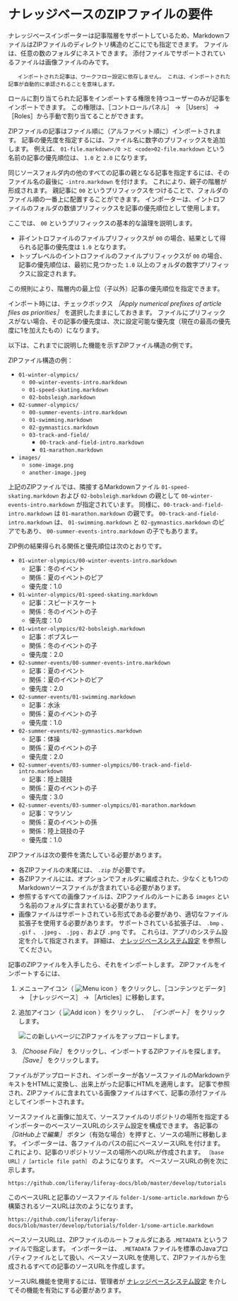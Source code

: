 # ナレッジベースのZIPファイルの要件

ナレッジベースインポーターは記事階層をサポートしているため、MarkdownファイルはZIPファイルのディレクトリ構造のどこにでも指定できます。 ファイルは、任意の数のフォルダにネストできます。 添付ファイルでサポートされているファイルは画像ファイルのみです。

```note::
   インポートされた記事は、ワークフロー設定に依存しません。 これは、インポートされた記事が自動的に承認されることを意味します。
```

ロールに割り当てられた記事をインポートする権限を持つユーザーのみが記事をインポートできます。 この権限は、［コントロールパネル］ &rarr; ［Users］ &rarr; ［Roles］から手動で割り当てることができます。

ZIPファイルの記事はファイル順に（アルファベット順に）インポートされます。 記事の優先度を指定するには、ファイル名に数字のプリフィックスを追加します。 例えば、 `01-file.markdown</0 >と <code>02-file.markdown` という名前の記事の優先順位は、 `1.0` と `2.0` になります。

同じソースフォルダ内の他のすべての記事の親となる記事を指定するには、そのファイル名の最後に `-intro.markdown` を付けます。 これにより、親子の階層が形成されます。 親記事に `00` というプリフィックスをつけることで、フォルダのファイル順の一番上に配置することができます。 インポーターは、イントロファイルのフォルダの数値プリフィックスを記事の優先順位として使用します。

ここでは、 `00` というプリフィックスの基本的な論理を説明します。

* 非イントロファイルのファイルプリフィックスが `00` の場合、結果として得られる記事の優先度は `1.0` となります。
* トップレベルのイントロファイルのファイルプリフィックスが `00` の場合、記事の優先順位は、最初に見つかった `1.0` 以上のフォルダの数字プリフィックスに設定されます。

この規則により、階層内の最上位（子以外）記事の優先順位を指定できます。

インポート時には、チェックボックス *［Apply numerical prefixes of article files as priorities］* を選択したままにしておきます。 ファイルにプリフィックスがない場合、その記事の優先度は、次に設定可能な優先度（現在の最高の優先度に1を加えたもの）になります。

以下は、これまでに説明した機能を示すZIPファイル構造の例です。

ZIPファイル構造の例：

* `01-winter-olympics/`
    * `00-winter-events-intro.markdown`
    * `01-speed-skating.markdown`
    * `02-bobsleigh.markdown`
* `02-summer-olympics/`
    * `00-summer-events-intro.markdown`
    * `01-swimming.markdown`
    * `02-gymnastics.markdown`
    * `03-track-and-field/`
        * `00-track-and-field-intro.markdown`
        * `01-marathon.markdown`
* `images/`
    * `some-image.png`
    * `another-image.jpeg`

上記のZIPファイルでは、隣接するMarkdownファイル `01-speed-skating.markdown` および `02-bobsleigh.markdown` の親として `00-winter-events-intro.markdown` が指定されています。 同様に、`00-track-and-field-intro.markdown` は `01-marathon.markdown` の親です。 `00-track-and-field-intro.markdown` は、 `01-swimming.markdown` と `02-gymnastics.markdown` のピアでもあり、 `00-summer-events-intro.markdown` の子でもあります。

ZIP例の結果得られる関係と優先順位は次のとおりです。

* `01-winter-olympics/00-winter-events-intro.markdown`
    * 記事：冬のイベント
    * 関係：夏のイベントのピア
    * 優先度：1.0
* `01-winter-olympics/01-speed-skating.markdown`
    * 記事：スピードスケート
    * 関係：冬のイベントの子
    * 優先度：1.0
* `01-winter-olympics/02-bobsleigh.markdown`
    * 記事：ボブスレー
    * 関係：冬のイベントの子
    * 優先度：2.0
* `02-summer-events/00-summer-events-intro.markdown`
    * 記事：夏のイベント
    * 関係：夏のイベントのピア
    * 優先度：2.0
* `02-summer-events/01-swimming.markdown`
    * 記事：水泳
    * 関係：夏のイベントの子
    * 優先度：1.0
* `02-summer-events/02-gymnastics.markdown`
    * 記事：体操
    * 関係：夏のイベントの子
    * 優先度：2.0
* `02-summer-events/03-summer-olympics/00-track-and-field-intro.markdown`
    * 記事：陸上競技
    * 関係：夏のイベントの子
    * 優先度：3.0
* `02-summer-events/03-summer-olympics/01-marathon.markdown`
    * 記事：マラソン
    * 関係：夏のイベントの孫
    * 関係：陸上競技の子
    * 優先度：1.0

ZIPファイルは次の要件を満たしている必要があります。

* 各ZIPファイルの末尾には、 `.zip` が必要です。
* 各ZIPファイルには、オプションでフォルダに編成された、少なくとも1つのMarkdownソースファイルが含まれている必要があります。
* 参照するすべての画像ファイルは、ZIPファイルのルートにある `images` という名前のフォルダに含まれている必要があります。
* 画像ファイルはサポートされている形式である必要があり、適切なファイル拡張子を使用する必要があります。 サポートされている拡張子は、 `.bmp` 、 `.gif` 、 `.jpeg` 、 `.jpg` 、および `.png` です。 これらは、アプリのシステム設定を介して指定されます。 詳細は、 [ナレッジベースシステム設定](knowledge-base-system-settings.md) を参照してください。

記事のZIPファイルを入手したら、それをインポートします。 ZIPファイルをインポートするには、

1. メニューアイコン（ ![Menu icon](../../images/icon-menu.png) ）をクリックし、［コンテンツとデータ］ &rarr; ［ナレッジベース］ &rarr; ［Articles］に移動します。

1. 追加アイコン（ ![Add icon](../../images/icon-add.png) ）をクリックし、 *［インポート］* をクリックします。

    ![この新しいページにZIPファイルをアップロードします。](./knowledge-base-zip-file-requirements/images/01.png)

1. *［Choose File］* をクリックし、インポートするZIPファイルを探します。 *［Save］* をクリックします。

ファイルがアップロードされ、インポーターが各ソースファイルのMarkdownテキストをHTMLに変換し、出来上がった記事にHTMLを適用します。 記事で参照され、ZIPファイルに含まれている画像ファイルはすべて、記事の添付ファイルとしてインポートされます。

ソースファイルと画像に加えて、ソースファイルのリポジトリの場所を指定するインポーターのベースソースURLのシステム設定を構成できます。 各記事の *［GitHub上で編集］* ボタン（有効な場合）を押すと、ソースの場所に移動します。 インポーターは、各ファイルのパスの前にベースソースURLを付けます。 これにより、記事のリポジトリソースの場所へのURLが作成されます。 `［base URL］/［article file path］` のようになります。 ベースソースURLの例を次に示します。

    https://github.com/liferay/liferay-docs/blob/master/develop/tutorials

このベースURLと記事のソースファイル `folder-1/some-article.markdown` から構築されるソースURLは次のようになります。

    https://github.com/liferay/liferay-docs/blob/master/develop/tutorials/folder-1/some-article.markdown

ベースソースURLは、ZIPファイルのルートフォルダにある `.METADATA` というファイルで指定します。 インポーターは、 `.METADATA` ファイルを標準のJavaプロパティファイルとして扱い、ベースソースURLを使用して、ZIPファイルから生成されるすべての記事のソースURLを作成します。

ソースURL機能を使用するには、管理者が [ナレッジベースシステム設定](knowledge-base-system-settings.md) を介してその機能を有効にする必要があります。
